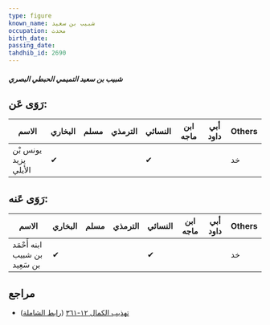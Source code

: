 ```yaml
---
type: figure
known_name: شبيب بن سعيد
occupation: محدث
birth_date:
passing_date:
tahdhib_id: 2690
---
```

##### شبيب بن سعيد التميمي الحبطي البصري

## رَوَى عَن:
| الاسم                | البخاري | مسلم | الترمذي | النسائي | ابن ماجه | أبي داود | Others |
| -------------------- | ------- | ---- | ------- | ------- | -------- | -------- | ------ |
| يونس بْن يزيد الأيلي | ✔       |      |         | ✔       |          |          | خد     |
## رَوَى عَنه:
| الاسم                          | البخاري | مسلم | الترمذي | النسائي | ابن ماجه | أبي داود | Others |
| ------------------------------ | ------- | ---- | ------- | ------- | -------- | -------- | ------ |
| ابنه أَحْمَد بن شبيب بن سَعِيد | ✔       |      |         | ✔       |          |          | خد     |
## مراجع
- [تهذيب الكمال ١٢-٣٦١](obsidian://open?vault=Tahdhib-al-Kamal&file=Figures/٢٦٩٠-شبيب%20بن%20سعيد%20التميمي%20الحبطي%20البصري) ([رابط الشاملة](https://shamela.ws/book/3722/6134))